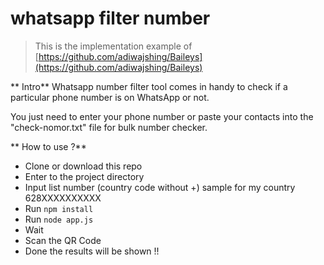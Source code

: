 # whatsapp filter number

> This is the implementation example of [https://github.com/adiwajshing/Baileys](https://github.com/adiwajshing/Baileys)


** Intro**
Whatsapp number filter tool comes in handy to check if a particular phone number is on WhatsApp or not.

You just need to enter your phone number or paste your contacts into the "check-nomor.txt" file for bulk number checker.

** How to use ?**

- Clone or download this repo
- Enter to the project directory
- Input list number (country code without +) sample for my country 628XXXXXXXXXX
- Run `npm install`
- Run `node app.js`
- Wait
- Scan the QR Code 
- Done the results will be shown !!



